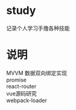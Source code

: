 # study
记录个人学习手撸各种技能
# 说明
   MVVM  数据双向绑定实现  
   promise    
   react-router  
   vue源码研究  
   webpack-loader
